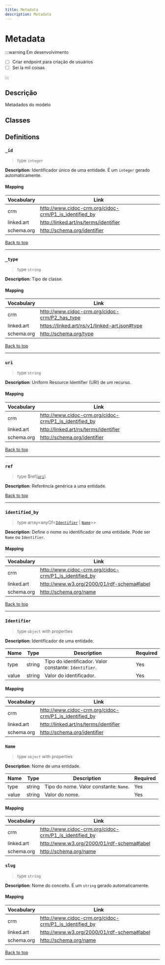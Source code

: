 ```yaml
---
title: Metadata
description: Metadata
---
```


# Metadata

:::warning Em desenvolvimento

-   [ ] Criar endpoint para criação de usuários
-   [ ] Sei la mil coisas

:::

## Descrição

Metadados do modelo

## Classes

## Definitions

### `_id`

> type `integer`

**Description**: Identificador único de uma entidade. É um `integer` gerado automaticamente.

#### Mapping

| Vocabulary | Link                                                     |
| ---------- | -------------------------------------------------------- |
| crm        | <http://www.cidoc-crm.org/cidoc-crm/P1_is_identified_by> |
| linked.art | <http://linked.art/ns/terms/identifier>                  |
| schema.org | <http://schema.org/identifier>                           |

[Back to top](#)

---

### `_type`

> type `string`

**Description**: Tipo de classe.

#### Mapping

| Vocabulary | Link                                             |
| ---------- | ------------------------------------------------ |
| crm        | <http://www.cidoc-crm.org/cidoc-crm/P2_has_type> |
| linked.art | <https://linked.art/ns/v1/linked-art.json#type>  |
| schema.org | <http://schema.org/type>                         |

[Back to top](#)

---

### `uri`

> type `string`

**Description**: Uniform Resource Identifier (URI) de um recurso.

#### Mapping

| Vocabulary | Link                                                     |
| ---------- | -------------------------------------------------------- |
| crm        | <http://www.cidoc-crm.org/cidoc-crm/P1_is_identified_by> |
| linked.art | <http://linked.art/ns/terms/identifier>                  |
| schema.org | <http://schema.org/identifier>                           |

[Back to top](#)

---

### `ref`

> type $ref([`uri`](#uri))

**Description**: Referência genérica a uma entidade.

[Back to top](#)

---

### `identified_by`

> type array<anyOf<[`Identifier`](#identifier) | [`Name`](#name)>>

**Description**: Define o nome ou identificador de uma entidade. Pode ser `Name` ou `Identifier`.

#### Mapping

| Vocabulary | Link                                                     |
| ---------- | -------------------------------------------------------- |
| crm        | <http://www.cidoc-crm.org/cidoc-crm/P1_is_identified_by> |
| linked.art | <http://www.w3.org/2000/01/rdf-schema#label>             |
| schema.org | <http://schema.org/name>                                 |

[Back to top](#)

---

### `Identifier`

> type `object` with properties

**Description**: Identificador de uma entidade.

| Name  | Type   | Description                                           | Required |
| ----- | ------ | ----------------------------------------------------- | -------- |
| type  | string | Tipo do identificador. Valor constante: `Identifier`. | Yes      |
| value | string | Valor do identificador.                               | Yes      |

#### Mapping

| Vocabulary | Link                                                     |
| ---------- | -------------------------------------------------------- |
| crm        | <http://www.cidoc-crm.org/cidoc-crm/P1_is_identified_by> |
| linked.art | <http://linked.art/ns/terms/identifier>                  |
| schema.org | <http://schema.org/identifier>                           |

### `Name`

> type `object` with properties

**Description**: Nome de uma entidade.

| Name  | Type   | Description                            | Required |
| ----- | ------ | -------------------------------------- | -------- |
| type  | string | Tipo do nome. Valor constante: `Name`. | Yes      |
| value | string | Valor do nome.                         | Yes      |

#### Mapping

| Vocabulary | Link                                                     |
| ---------- | -------------------------------------------------------- |
| crm        | <http://www.cidoc-crm.org/cidoc-crm/P1_is_identified_by> |
| linked.art | <http://www.w3.org/2000/01/rdf-schema#label>             |
| schema.org | <http://schema.org/name>                                 |

### `slug`

> type `string`

**Description**: Nome do conceito. É um `string` gerado automaticamente.

#### Mapping

| Vocabulary | Link                                                     |
| ---------- | -------------------------------------------------------- |
| crm        | <http://www.cidoc-crm.org/cidoc-crm/P1_is_identified_by> |
| linked.art | <http://www.w3.org/2000/01/rdf-schema#label>             |
| schema.org | <http://schema.org/name>                                 |

[Back to top](#)

---

